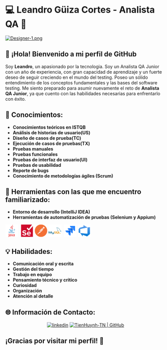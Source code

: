 
# 💻 **Leandro Güiza Cortes** - Analista QA 🐞

[![Designer-1.png](https://i.postimg.cc/DzWwHS3B/Designer-1.png)](https://postimg.cc/1gQSN5tq)

## 👋 ¡Hola! Bienvenido a mi perfil de GitHub

Soy **Leandro**, un apasionado por la tecnologia. Soy un Analista QA Junior con un año de experiencia, con gran capacidad de aprendizaje y un fuerte deseo de seguir creciendo en el mundo del testing. Poseo un sólido entendimiento de los conceptos fundamentales y las bases del software testing. Me siento preparado para asumir nuevamente el reto de **Analista QA Junior**, ya que cuento con las habilidades necesarias para enfrentarlo con éxito.

## 🚀 Conocimientos:

- **Conocimientos teóricos en ISTQB**
- **Análisis de historias de usuario(US)**
- **Diseño de casos de prueba(TC)** 
- **Ejecución de casos de pruebas(TX)**
- **Pruebas manuales**
- **Pruebas funcionales**
- **Pruebas de interfaz de usuario(UI)**
- **Pruebas de usabilidad**
- **Reporte de bugs**
- **Conocimiento de metodologías ágiles (Scrum)**

## 📎 Herramientas con las que me encuentro familiarizado:

- **Entorno de desarrollo (IntelliJ IDEA)**
- **Herramientas de automatización de pruebas (Selenium y Appium)**

<div>
   <img src="https://github.com/devicons/devicon/blob/master/icons/java/java-original-wordmark.svg" title="Java" alt="Java" width="40" height="40"/>&nbsp;
  <img src="https://github.com/devicons/devicon/blob/master/icons/selenium/selenium-original.svg" title="Selenium" **alt="Selenium" width="40" height="40"/>
  <img src="https://github.com/devicons/devicon/blob/master/icons/postman/postman-original.svg" title="Postman" **alt="Postman" width="40" height="40"/>
    <img src="https://github.com/devicons/devicon/blob/master/icons/mysql/mysql-original-wordmark.svg" title="MySQL"  alt="MySQL" width="40" height="40"/>&nbsp;
  <img src="https://github.com/devicons/devicon/blob/master/icons/jira/jira-original.svg" title="Jira" **alt="Jira" width="40" height="40"/>
  <img src="https://github.com/devicons/devicon/blob/master/icons/azuredevops/azuredevops-original.svg" title="Azure DevOps" **alt="Azure DevOps" width="40" height="40"/>
</div>

## 💡 Habilidades:

- **Comunicación oral y escrita**
- **Gestión del tiempo**
- **Trabajo en equipo**
- **Pensamiento técnico y critico**
- **Curiosidad**
- **Organización**
- **Atención al detalle**

## 🌐 Información de Contacto:

<p align="center">
<a href="https://www.linkedin.com/in/leandro-guiza-cortes-579b612ab/" target="blank"><img align="center" src="https://user-images.githubusercontent.com/88904952/234979284-68c11d7f-1acc-4f0c-ac78-044e1037d7b0.png" alt="linkedin" height="50" width="50" /></a>
 <a href="https://github.com/LeandroGuizaCortes" target="_blank">
    <img align="center" alt="TienHuynh-TN | GitHub" width="50px" src="https://upload.wikimedia.org/wikipedia/commons/thumb/a/ae/Github-desktop-logo-symbol.svg/1024px-Github-desktop-logo-symbol.svg.png" /></a> 
</p>
 
## ¡Gracias por visitar mi perfil! 🚀


